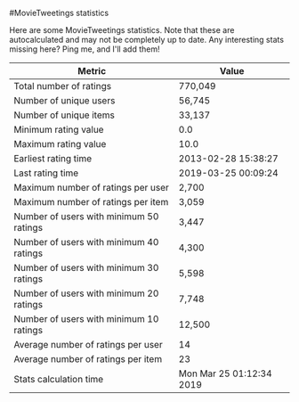 #MovieTweetings statistics

Here are some MovieTweetings statistics. Note that these are autocalculated and may not be completely up to date. Any interesting stats missing here? Ping me, and I'll add them!

Metric | Value
--- | ---
Total number of ratings                 | 770,049
Number of unique users                  | 56,745
Number of unique items                  | 33,137
Minimum rating value                    | 0.0
Maximum rating value                    | 10.0
Earliest rating time                    | 2013-02-28 15:38:27
Last rating time                        | 2019-03-25 00:09:24
Maximum number of ratings per user      | 2,700
Maximum number of ratings per item      | 3,059
Number of users with minimum 50 ratings | 3,447
Number of users with minimum 40 ratings | 4,300
Number of users with minimum 30 ratings | 5,598
Number of users with minimum 20 ratings | 7,748
Number of users with minimum 10 ratings | 12,500
Average number of ratings per user      | 14
Average number of ratings per item      | 23
Stats calculation time                  | Mon Mar 25 01:12:34 2019

